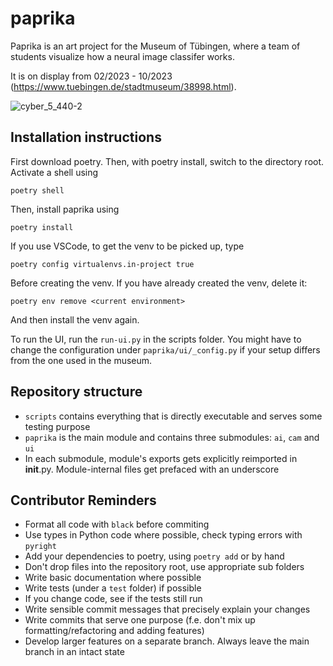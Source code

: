 # paprika
Paprika is an art project for the Museum of Tübingen, where a team of students visualize how a neural image classifer 
works. 

It is on display from 02/2023 - 10/2023 (https://www.tuebingen.de/stadtmuseum/38998.html). 

![cyber_5_440-2](https://user-images.githubusercontent.com/38732545/224004259-6cdea09b-1899-4609-9161-e04348a68561.jpg)

## Installation instructions
First download poetry. Then, with poetry install, switch to the directory root. Activate a shell using 

```poetry shell```

Then, install paprika using

```poetry install```

If you use VSCode, to get the venv to be picked up, type 

```poetry config virtualenvs.in-project true```

Before creating the venv. If you have already created the venv, delete it:

```poetry env list  
poetry env remove <current environment>
```

And then install the venv again.

To run the UI, run the `run-ui.py` in the scripts folder. You might have to change the configuration under `paprika/ui/_config.py` if your setup differs from the one used in the museum.

## Repository structure
- `scripts` contains everything that is directly executable and serves some testing purpose
- `paprika` is the main module and contains three submodules: `ai`, `cam` and `ui`
- In each submodule, module's exports gets explicitly reimported in __init__.py. Module-internal files get prefaced with an
underscore

## Contributor Reminders 
- Format all code with `black` before commiting
- Use types in Python code where possible, check typing errors with `pyright`
- Add your dependencies to poetry, using `poetry add` or by hand
- Don't drop files into the repository root, use appropriate sub folders
- Write basic documentation where possible
- Write tests (under a `test` folder) if possible
- If you change code, see if the tests still run
- Write sensible commit messages that precisely explain your changes
- Write commits that serve one purpose (f.e. don't mix up formatting/refactoring and adding features)
- Develop larger features on a separate branch. Always leave the main branch in an intact state 
